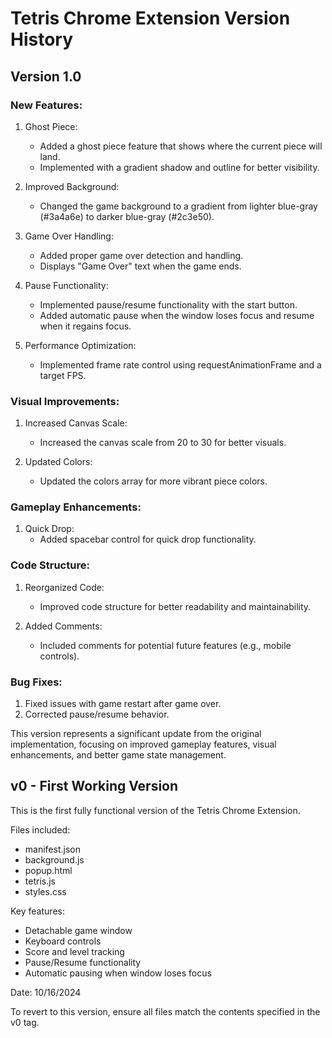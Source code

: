 # Tetris Chrome Extension Version History

## Version 1.0

### New Features:
1. Ghost Piece:
   - Added a ghost piece feature that shows where the current piece will land.
   - Implemented with a gradient shadow and outline for better visibility.

2. Improved Background:
   - Changed the game background to a gradient from lighter blue-gray (#3a4a6e) to darker blue-gray (#2c3e50).

3. Game Over Handling:
   - Added proper game over detection and handling.
   - Displays "Game Over" text when the game ends.

4. Pause Functionality:
   - Implemented pause/resume functionality with the start button.
   - Added automatic pause when the window loses focus and resume when it regains focus.

5. Performance Optimization:
   - Implemented frame rate control using requestAnimationFrame and a target FPS.

### Visual Improvements:
1. Increased Canvas Scale:
   - Increased the canvas scale from 20 to 30 for better visuals.

2. Updated Colors:
   - Updated the colors array for more vibrant piece colors.

### Gameplay Enhancements:
1. Quick Drop:
   - Added spacebar control for quick drop functionality.

### Code Structure:
1. Reorganized Code:
   - Improved code structure for better readability and maintainability.

2. Added Comments:
   - Included comments for potential future features (e.g., mobile controls).

### Bug Fixes:
1. Fixed issues with game restart after game over.
2. Corrected pause/resume behavior.

This version represents a significant update from the original implementation, focusing on improved gameplay features, visual enhancements, and better game state management.

## v0 - First Working Version

This is the first fully functional version of the Tetris Chrome Extension.

Files included:
- manifest.json
- background.js
- popup.html
- tetris.js
- styles.css

Key features:
- Detachable game window
- Keyboard controls
- Score and level tracking
- Pause/Resume functionality
- Automatic pausing when window loses focus

Date: 10/16/2024

To revert to this version, ensure all files match the contents specified in the v0 tag.
